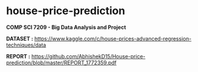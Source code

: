 # house-price-prediction

**COMP SCI 7209 - Big Data Analysis and Project**

**DATASET :** https://www.kaggle.com/c/house-prices-advanced-regression-techniques/data

**REPORT :** https://github.com/AbhishekD15/House-price-prediction/blob/master/REPORT_1772359.pdf
